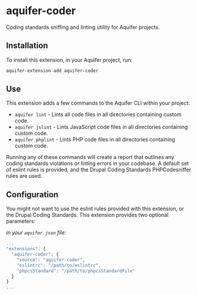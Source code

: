 # aquifer-coder
Coding standards sniffing and linting utility for Aquifer projects.

## Installation
To install this extension, in your Aquifer project, run:

```bash
aquifer-extension add aquifer-coder
```

## Use
This extension adds a few commands to the Aquifer CLI within your project:

* `aquifer lint` - Lints all code files in all directories containing custom code.
* `aquifer jslint` - Lints JavaScript code files in all directories containing custom code.
* `aquifer phplint` - Lints PHP code files in all directories containing custom code.

Running any of these commands will create a report that outlines any coding standards violations or linting errors in your codebase. A default set of eslint rules is provided, and the Drupal Coding Standards PHPCodesniffer rules are used.

## Configuration
You might not want to use the eslint rules provided with this extension, or the Drupal Coding Standards. This extension provides two optional parameters:

_in your `aquifer.json` file:_
```javascript
...
"extensions": {
  "aquifer-coder": {
    "source": "aquifer-coder",
    "eslintrc": "/path/to/eslintrc",
    "phpcsStandard": "/path/to/phpcsStandardFile"
  }
}
...

```
